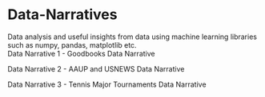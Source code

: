 # Data-Narratives
Data analysis and useful insights from data using machine learning libraries such as numpy, pandas, matplotlib etc.</br>
Data Narrative 1 - Goodbooks Data Narrative

Data Narrative 2 - AAUP and USNEWS Data Narrative

Data Narrative 3 - Tennis Major Tournaments Data Narrative
